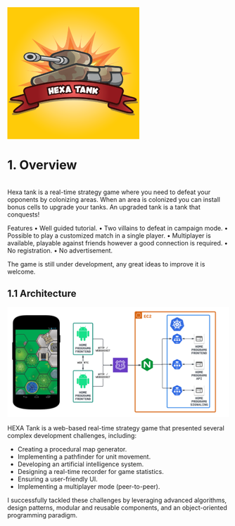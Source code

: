 
<img src="./hexatank.png" alt="Alt text" width="300" height="300">

# 1. Overview
<br>
Hexa tank is a real-time strategy game where you need to defeat your opponents by colonizing areas.
When an area is colonized you can install bonus cells to upgrade your tanks. An upgraded tank is a tank that conquests!

Features
• Well guided tutorial.
• Two villains to defeat in campaign mode.
• Possible to play a customized match in a single player.
• Multiplayer is available, playable against friends however a good connection is required.
• No registration.
• No advertisement.

The game is still under development, any great ideas to improve it is welcome.

## 1.1 Architecture
<img src="./archi.png" alt="Alt text">
<br>

HEXA Tank is a web-based real-time strategy game that presented several complex development challenges, including:
<br>
- Creating a procedural map generator.
- Implementing a pathfinder for unit movement.
- Developing an artificial intelligence system.
- Designing a real-time recorder for game statistics.
- Ensuring a user-friendly UI.
- Implementing a multiplayer mode (peer-to-peer).

I successfully tackled these challenges by leveraging advanced algorithms, design patterns, modular and reusable components,
and an object-oriented programming paradigm.
